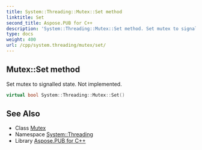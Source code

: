 ```yaml
---
title: System::Threading::Mutex::Set method
linktitle: Set
second_title: Aspose.PUB for C++
description: 'System::Threading::Mutex::Set method. Set mutex to signalled state. Not implemented in C++.'
type: docs
weight: 400
url: /cpp/system.threading/mutex/set/
---
```

## Mutex::Set method


Set mutex to signalled state. Not implemented.

```cpp
virtual bool System::Threading::Mutex::Set()
```

## See Also

* Class [Mutex](../)
* Namespace [System::Threading](../../)
* Library [Aspose.PUB for C++](../../../)
